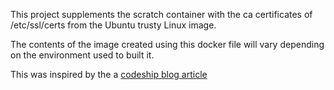 This project supplements the scratch container with the ca certificates
of /etc/ssl/certs from the Ubuntu trusty Linux image.

The contents of the image created using this docker file will
vary depending on the environment used to built it.

This was inspired by the a [codeship blog article](https://blog.codeship.com/building-minimal-docker-containers-for-go-applications/)
